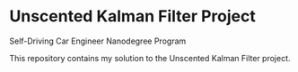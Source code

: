 # Unscented Kalman Filter Project
Self-Driving Car Engineer Nanodegree Program

This repository contains my solution to the Unscented Kalman Filter project. 
